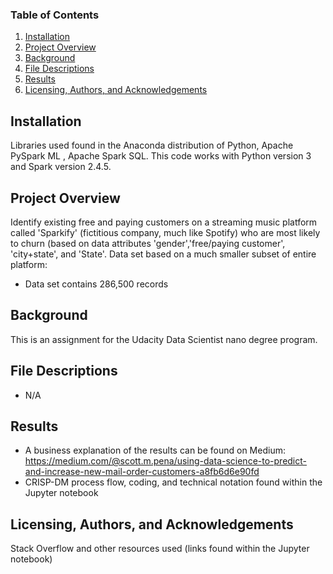 ### Table of Contents

1. [Installation](#installation)
2. [Project Overview](#overview) 
3. [Background](#background)
4. [File Descriptions](#descriptions)
5. [Results](#results)
6. [Licensing, Authors, and Acknowledgements](#licensing)

## Installation<a name="installation"></a>

Libraries used found in the Anaconda distribution of Python, Apache PySpark ML , Apache Spark SQL. This code works with Python version 3 and Spark version 2.4.5.

## Project Overview<a name="overview"></a>
Identify existing free and paying customers on a streaming music platform called 'Sparkify' (fictitious company, much like Spotify) who are most likely to churn (based on data attributes 'gender','free/paying customer', 'city+state', and 'State'. Data set based on a much smaller subset of entire platform:
- Data set contains 286,500 records

## Background<a name="background"></a> 
This is an assignment for the Udacity Data Scientist nano degree program. 

## File Descriptions<a name="descriptions"></a> 
- N/A

## Results<a name="results"></a> 
- A business explanation of the results can be found on Medium: https://medium.com/@scott.m.pena/using-data-science-to-predict-and-increase-new-mail-order-customers-a8fb6d6e90fd
- CRISP-DM process flow, coding, and technical notation found within the Jupyter notebook

## Licensing, Authors, and Acknowledgements<a name="licensing"></a> 
Stack Overflow and other resources used (links found within the Jupyter notebook)
